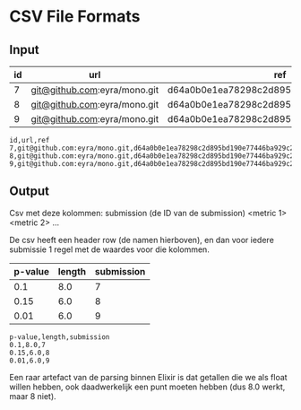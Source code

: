 # CSV File Formats

## Input

|id|url|ref|
|--|---|---|
|7|git@github.com:eyra/mono.git|d64a0b0e1ea78298c2d895bd190e77446ba929c2|
|8|git@github.com:eyra/mono.git|d64a0b0e1ea78298c2d895bd190e77446ba929c2|
|9|git@github.com:eyra/mono.git|d64a0b0e1ea78298c2d895bd190e77446ba929c2|

```
id,url,ref
7,git@github.com:eyra/mono.git,d64a0b0e1ea78298c2d895bd190e77446ba929c2
8,git@github.com:eyra/mono.git,d64a0b0e1ea78298c2d895bd190e77446ba929c2
9,git@github.com:eyra/mono.git,d64a0b0e1ea78298c2d895bd190e77446ba929c2

```

## Output 

Csv met deze kolommen:
submission (de ID van de submission)
<metric 1>
<metric 2>
...
<metric n>

De csv heeft een header row (de namen hierboven), en dan voor iedere submissie 1 regel met de waardes voor die kolommen.

| p-value | length | submission|
|---------|--------|-----------|
|0.1|8.0|7|
|0.15|6.0|8|
|0.01|6.0|9|

```
p-value,length,submission
0.1,8.0,7
0.15,6.0,8
0.01,6.0,9

```
Een raar artefact van de parsing binnen Elixir is dat getallen die we als float willen hebben, ook daadwerkelijk een punt moeten hebben (dus 8.0 werkt, maar 8 niet).

